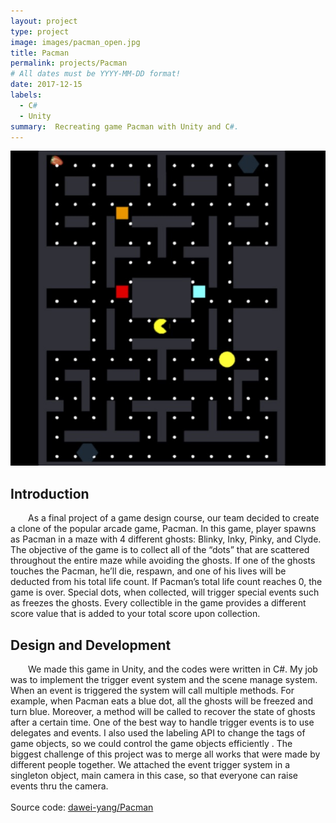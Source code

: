 ```yaml
---
layout: project
type: project
image: images/pacman_open.jpg
title: Pacman
permalink: projects/Pacman
# All dates must be YYYY-MM-DD format!
date: 2017-12-15
labels:
  - C#
  - Unity
summary:  Recreating game Pacman with Unity and C#.
---
```

<div >
  <img class="center rounded" src="../images/pacman.jpg">
</div>

<h2> Introduction</h2>
<div style="text-indent:2em">
  As a final project of a game design course, our team decided to create a clone of the popular arcade game, Pacman. In this game, player spawns as Pacman in a maze with 4 different ghosts: Blinky, Inky, Pinky, and Clyde. The objective of the game is to collect all of the “dots” that are scattered throughout the entire maze while avoiding the ghosts. If one of the ghosts touches the Pacman, he’ll die, respawn, and one of his lives will be deducted from his total life count. If Pacman’s total life count reaches 0, the game is over. Special dots, when collected, will trigger special events such as freezes the ghosts. Every collectible in the game provides a different score value that is added to your total score upon collection.
</div>
<h2> Design and Development</h2>
<div style="text-indent:2em">
   We made this game in Unity, and the codes were written in C#. My job was to implement the trigger event system and the scene manage system. When an event is triggered the system will call multiple methods. For example, when Pacman eats a blue dot, all the ghosts will be freezed and turn blue. Moreover, a method will be called to recover the state of ghosts after a certain time. One of the best way to handle trigger events is to use delegates and events. I also used the labeling API to change the tags of game objects, so we could control the game objects efficiently . The biggest challenge of this project was to merge all works that were made by different people together. We attached the event trigger system in a singleton object, main camera in this case, so that everyone can raise events thru the camera.
</div>
<div>
<br/>
Source code: <a href="https://github.com/dawei-yang/Pacman"><i class="large github icon "></i>dawei-yang/Pacman</a>
</div>
